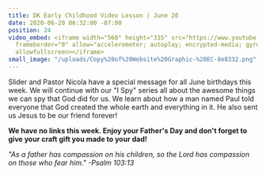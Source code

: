 ```yaml
---
title: DK Early Childhood Video Lesson | June 20
date: 2020-06-20 06:32:00 -07:00
position: 24
video_embed: <iframe width="560" height="315" src="https://www.youtube.com/embed/flVoIkRg028"
  frameborder="0" allow="accelerometer; autoplay; encrypted-media; gyroscope; picture-in-picture"
  allowfullscreen></iframe>
small_image: "/uploads/Copy%20of%20Website%20Graphic-%20EC-8e8332.png"
---
```


Slider and Pastor Nicola have a special message for all June birthdays this week. We will continue with our "I Spy" series all about the awesome things we can spy that God did for us. We learn about how a man named Paul told everyone that God created the whole earth and everything in it. He also sent us Jesus to be our friend forever!

**We have no links this week. Enjoy your Father's Day and don't forget to give your craft gift you made to your dad!**

*"As a father has compassion on his children, so the Lord has compassion on those who fear him." -Psalm 103:13*